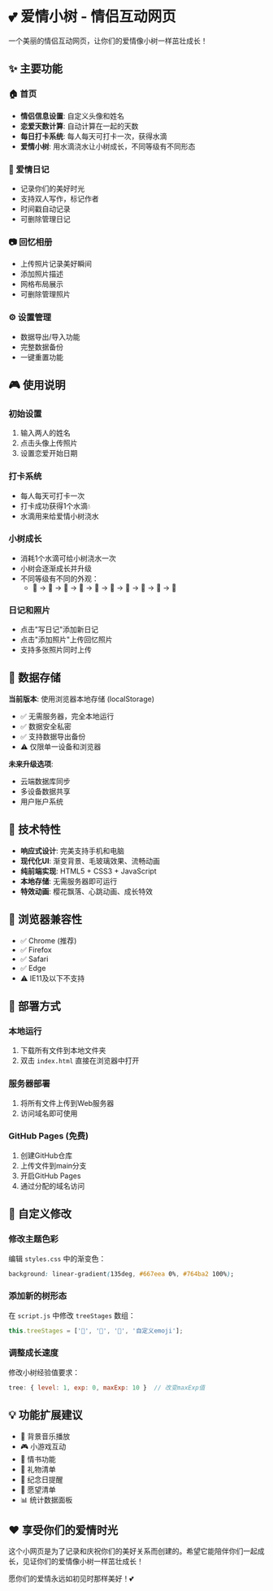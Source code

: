 # 💕 爱情小树 - 情侣互动网页

一个美丽的情侣互动网页，让你们的爱情像小树一样茁壮成长！

## ✨ 主要功能

### 🏠 首页
- **情侣信息设置**: 自定义头像和姓名
- **恋爱天数计算**: 自动计算在一起的天数
- **每日打卡系统**: 每人每天可打卡一次，获得水滴
- **爱情小树**: 用水滴浇水让小树成长，不同等级有不同形态

### 📝 爱情日记
- 记录你们的美好时光
- 支持双人写作，标记作者
- 时间戳自动记录
- 可删除管理日记

### 📷 回忆相册
- 上传照片记录美好瞬间
- 添加照片描述
- 网格布局展示
- 可删除管理照片

### ⚙️ 设置管理
- 数据导出/导入功能
- 完整数据备份
- 一键重置功能

## 🎮 使用说明

### 初始设置
1. 输入两人的姓名
2. 点击头像上传照片
3. 设置恋爱开始日期

### 打卡系统
- 每人每天可打卡一次
- 打卡成功获得1个水滴💧
- 水滴用来给爱情小树浇水

### 小树成长
- 消耗1个水滴可给小树浇水一次
- 小树会逐渐成长并升级
- 不同等级有不同的外观：
  - 🌱 → 🌿 → 🌳 → 🌲 → 🎄 → 🌸 → 🌺 → 🌻 → 🌹 → 💝

### 日记和照片
- 点击"写日记"添加新日记
- 点击"添加照片"上传回忆照片
- 支持多张照片同时上传

## 💾 数据存储

**当前版本**: 使用浏览器本地存储 (localStorage)
- ✅ 无需服务器，完全本地运行
- ✅ 数据安全私密
- ✅ 支持数据导出备份
- ⚠️ 仅限单一设备和浏览器

**未来升级选项**:
- 云端数据库同步
- 多设备数据共享
- 用户账户系统

## 🚀 技术特性

- **响应式设计**: 完美支持手机和电脑
- **现代化UI**: 渐变背景、毛玻璃效果、流畅动画
- **纯前端实现**: HTML5 + CSS3 + JavaScript
- **本地存储**: 无需服务器即可运行
- **特效动画**: 樱花飘落、心跳动画、成长特效

## 📱 浏览器兼容性

- ✅ Chrome (推荐)
- ✅ Firefox
- ✅ Safari
- ✅ Edge
- ⚠️ IE11及以下不支持

## 🔧 部署方式

### 本地运行
1. 下载所有文件到本地文件夹
2. 双击 `index.html` 直接在浏览器中打开

### 服务器部署
1. 将所有文件上传到Web服务器
2. 访问域名即可使用

### GitHub Pages (免费)
1. 创建GitHub仓库
2. 上传文件到main分支
3. 开启GitHub Pages
4. 通过分配的域名访问

## 🎨 自定义修改

### 修改主题色彩
编辑 `styles.css` 中的渐变色：
```css
background: linear-gradient(135deg, #667eea 0%, #764ba2 100%);
```

### 添加新的树形态
在 `script.js` 中修改 `treeStages` 数组：
```javascript
this.treeStages = ['🌱', '🌿', '🌳', '自定义emoji'];
```

### 调整成长速度
修改小树经验值要求：
```javascript
tree: { level: 1, exp: 0, maxExp: 10 }  // 改变maxExp值
```

## 💡 功能扩展建议

- 🎵 背景音乐播放
- 🎮 小游戏互动
- 💌 情书功能
- 🎁 礼物清单
- 📅 纪念日提醒
- 🌟 愿望清单
- 📊 统计数据面板

## ❤️ 享受你们的爱情时光

这个小网页是为了记录和庆祝你们的美好关系而创建的。希望它能陪伴你们一起成长，见证你们的爱情像小树一样茁壮成长！

愿你们的爱情永远如初见时那样美好！💕 